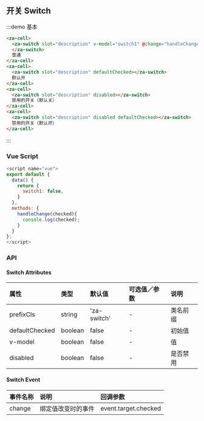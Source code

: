 ## 开关 Switch

:::demo 基本

```html
<za-cell>
  <za-switch slot="description" v-model="switch1" @change="handleChange">
  </za-switch>
  普通
</za-cell>
<za-cell>
  <za-switch slot="description" defaultChecked></za-switch>
  默认开
</za-cell>
<za-cell>
  <za-switch slot="description" disabled></za-switch>
  禁用的开关（默认关）
</za-cell>
<za-cell>
  <za-switch slot="description" disabled defaultChecked></za-switch>
  禁用的开关（默认开）
</za-cell>
```

:::

### Vue Script

```javascript
<script name="vue">
export default {
  data() {
    return {
      switch1: false,
    }
  },
  methods: {
    handleChange(checked){
      console.log(checked);
    }
  }
};
</script>
```

### API

#### Switch Attributes

| 属性           | 类型    | 默认值      | 可选值／参数 | 说明     |
| :------------- | :------ | :---------- | :----------- | :------- |
| prefixCls      | string  | 'za-switch' | -            | 类名前缀 |
| defaultChecked | boolean | false       | -            | 初始值   |
| v-model        | boolean | false       | -            | 值       |
| disabled       | boolean | false       | -            | 是否禁用 |

#### Switch Event

| 事件名称 | 说明               | 回调参数             |
| :------- | :----------------- | :------------------- |
| change   | 绑定值改变时的事件 | event.target.checked |
